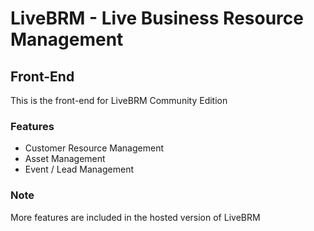 # LiveBRM - Live Business Resource Management
## Front-End
This is the front-end for LiveBRM Community Edition


### Features
 - Customer Resource Management
 - Asset Management
 - Event / Lead Management

### Note
More features are included in the hosted version of LiveBRM
